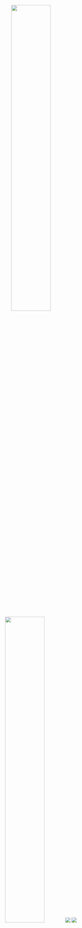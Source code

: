 <p align="center">
   <img height="50%" width="auto" src ="https://github-readme-stats.vercel.app/api?username=nachoasd&show_icons=true&count_private=true&theme=tokyonight&hide=issues,contribs,prs,stars&hide_border=true&bg_color=00000000">
  <img height="50%" width="auto" src =https://github-readme-stats.vercel.app/api/top-langs/?username=nachoasd&layout=compact&hide_border=true&theme=tokyonight&bg_color=00000000&langs_count=6">
  <img src ="https://streak-stats.demolab.com?user=NachoASD&theme=tokyonight&hide_border=true&date_format=n%2Fj%5B%2FY%5D&mode=weekly&background=EBEBEB00">
  <img src ="https://discord-readme-badge.vercel.app/api?id=432915442105974787">
</p>
